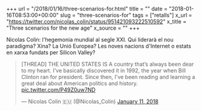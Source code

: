 +++
url = "/2018/01/16/three-scenarios-for.html"
title = ""
date = "2018-01-16T08:53:00+00:00"
slug = "three-scenarios-for"
tags = ["retalls"]
x_url = "https://twitter.com/nicolas_colin/status/951421093222510592"
x_title = "Three scenarios for the new age"
x_source = ""
+++


Nicolas Colin: l'hegemonia mundial al segle XXI. Qui liderarà el nou paradigma? Xina? La Unió Europea? Les noves nacions d'Internet o estats en xarxa fundats per Silicon Valley?

<blockquote class="twitter-tweet"><p lang="en" dir="ltr">[THREAD] THE UNITED STATES IS A country that’s always been dear to my heart. I&#39;ve basically discovered it in 1992, the year when Bill Clinton ran for president. Since then, I&#39;ve been reading and learning a great deal about American politics and history. <a href="https://t.co/P49Z0uw7ND">pic.twitter.com/P49Z0uw7ND</a></p>&mdash; Nicolas Colin 🇪🇺 (@Nicolas_Colin) <a href="https://twitter.com/Nicolas_Colin/status/951421093222510592?ref_src=twsrc%5Etfw">January 11, 2018</a></blockquote> <script async src="https://platform.twitter.com/widgets.js" charset="utf-8"></script>
